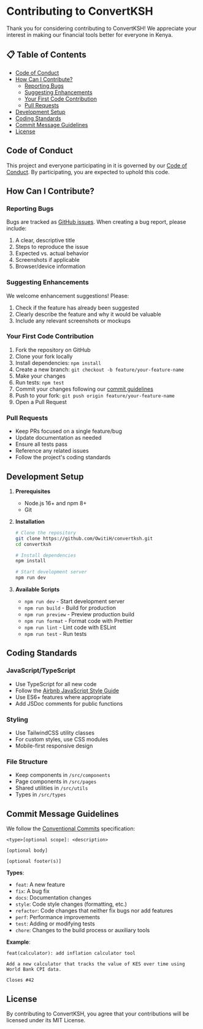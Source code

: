# Contributing to ConvertKSH

Thank you for considering contributing to ConvertKSH! We appreciate your interest in making our financial tools better for everyone in Kenya.

## 📋 Table of Contents

- [Code of Conduct](#code-of-conduct)
- [How Can I Contribute?](#how-can-i-contribute)
  - [Reporting Bugs](#reporting-bugs)
  - [Suggesting Enhancements](#suggesting-enhancements)
  - [Your First Code Contribution](#your-first-code-contribution)
  - [Pull Requests](#pull-requests)
- [Development Setup](#development-setup)
- [Coding Standards](#coding-standards)
- [Commit Message Guidelines](#commit-message-guidelines)
- [License](#license)

## Code of Conduct

This project and everyone participating in it is governed by our [Code of Conduct](CODE_OF_CONDUCT.md). By participating, you are expected to uphold this code.

## How Can I Contribute?

### Reporting Bugs

Bugs are tracked as [GitHub issues](https://github.com/OwitiH/convertksh/issues). When creating a bug report, please include:

1. A clear, descriptive title
2. Steps to reproduce the issue
3. Expected vs. actual behavior
4. Screenshots if applicable
5. Browser/device information

### Suggesting Enhancements

We welcome enhancement suggestions! Please:

1. Check if the feature has already been suggested
2. Clearly describe the feature and why it would be valuable
3. Include any relevant screenshots or mockups

### Your First Code Contribution

1. Fork the repository on GitHub
2. Clone your fork locally
3. Install dependencies: `npm install`
4. Create a new branch: `git checkout -b feature/your-feature-name`
5. Make your changes
6. Run tests: `npm test`
7. Commit your changes following our [commit guidelines](#commit-message-guidelines)
8. Push to your fork: `git push origin feature/your-feature-name`
9. Open a Pull Request

### Pull Requests

- Keep PRs focused on a single feature/bug
- Update documentation as needed
- Ensure all tests pass
- Reference any related issues
- Follow the project's coding standards

## Development Setup

1. **Prerequisites**
   - Node.js 16+ and npm 8+
   - Git

2. **Installation**
   ```bash
   # Clone the repository
   git clone https://github.com/OwitiH/convertksh.git
   cd convertksh
   
   # Install dependencies
   npm install
   
   # Start development server
   npm run dev
   ```

3. **Available Scripts**
   - `npm run dev` - Start development server
   - `npm run build` - Build for production
   - `npm run preview` - Preview production build
   - `npm run format` - Format code with Prettier
   - `npm run lint` - Lint code with ESLint
   - `npm run test` - Run tests

## Coding Standards

### JavaScript/TypeScript
- Use TypeScript for all new code
- Follow the [Airbnb JavaScript Style Guide](https://github.com/airbnb/javascript)
- Use ES6+ features where appropriate
- Add JSDoc comments for public functions

### Styling
- Use TailwindCSS utility classes
- For custom styles, use CSS modules
- Mobile-first responsive design

### File Structure
- Keep components in `/src/components`
- Page components in `/src/pages`
- Shared utilities in `/src/utils`
- Types in `/src/types`

## Commit Message Guidelines

We follow the [Conventional Commits](https://www.conventionalcommits.org/) specification:

```
<type>[optional scope]: <description>

[optional body]

[optional footer(s)]
```

**Types**:
- `feat`: A new feature
- `fix`: A bug fix
- `docs`: Documentation changes
- `style`: Code style changes (formatting, etc.)
- `refactor`: Code changes that neither fix bugs nor add features
- `perf`: Performance improvements
- `test`: Adding or modifying tests
- `chore`: Changes to the build process or auxiliary tools

**Example**:
```
feat(calculator): add inflation calculator tool

Add a new calculator that tracks the value of KES over time using World Bank CPI data.

Closes #42
```

## License

By contributing to ConvertKSH, you agree that your contributions will be licensed under its MIT License.
